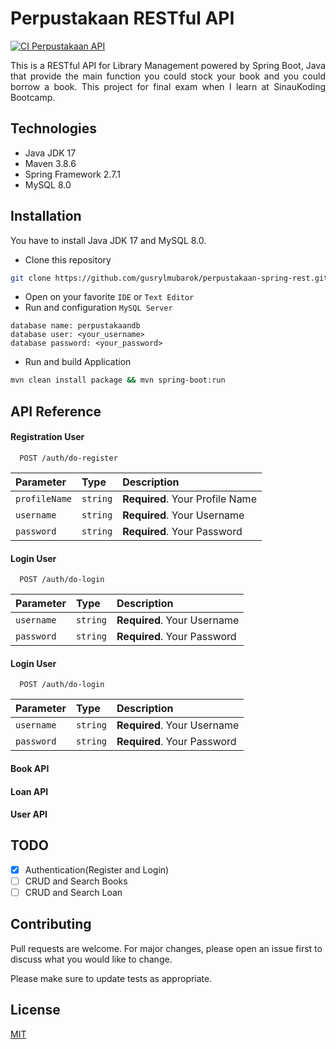 # Perpustakaan RESTful API

[![CI Perpustakaan API](https://github.com/gusrylmubarok/perpustakaan-spring-rest/actions/workflows/maven.yml/badge.svg)](https://github.com/gusrylmubarok/perpustakaan-spring-rest/actions/workflows/maven.yml)

<p align="justify">
This is a RESTful API for Library Management powered by Spring Boot, Java that provide the main function you 
could stock your book and you could borrow a book. This project for final exam when I learn 
at SinauKoding Bootcamp.
</p>

## Technologies
- Java JDK 17
- Maven 3.8.6
- Spring Framework 2.7.1
- MySQL 8.0

## Installation

You have to install Java JDK 17 and MySQL 8.0.
- Clone this repository
```bash
git clone https://github.com/gusrylmubarok/perpustakaan-spring-rest.git
```
- Open on your favorite `IDE` or `Text Editor`
- Run and configuration `MySQL Server`
```text
database name: perpustakaandb
database user: <your_username>
database password: <your_password>
```
- Run and build Application
```bash
mvn clean install package && mvn spring-boot:run
```

## API Reference

#### Registration User
```http
  POST /auth/do-register
```
| Parameter     | Type     | Description                     |
|:--------------| :------- |:--------------------------------|
| `profileName` | `string` | **Required**. Your Profile Name |
| `username`    | `string` | **Required**. Your Username     |
| `password`    | `string` | **Required**. Your Password     |

#### Login User
```http
  POST /auth/do-login
```
| Parameter     | Type     | Description                     |
|:--------------| :------- |:--------------------------------|
| `username`    | `string` | **Required**. Your Username     |
| `password`    | `string` | **Required**. Your Password     |

#### Login User
```http
  POST /auth/do-login
```
| Parameter     | Type     | Description                     |
|:--------------| :------- |:--------------------------------|
| `username`    | `string` | **Required**. Your Username     |
| `password`    | `string` | **Required**. Your Password     |

#### Book API
#### Loan API
#### User API


## TODO
- [x] Authentication(Register and Login)
- [ ] CRUD and Search Books
- [ ] CRUD and Search Loan

## Contributing
Pull requests are welcome. For major changes, please open an issue first to discuss what you would like to change.

Please make sure to update tests as appropriate.

## License

[MIT](https://github.com/gusrylmubarok/perpustakaan-spring-rest/blob/main/LICENSE.md)
